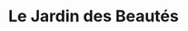 ---
title: "Le Jardin des Beautés"
url: /gignac/le-jardin-des-beautes-avenue-du-marechal-foch/
shop: Kosmetik
---